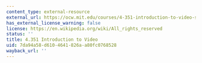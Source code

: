 ```yaml
---
content_type: external-resource
external_url: https://ocw.mit.edu/courses/4-351-introduction-to-video-spring-2004/
has_external_license_warning: false
license: https://en.wikipedia.org/wiki/All_rights_reserved
status: ''
title: 4.351 Introduction to Video
uid: 7da94a58-d610-4641-826a-a80fc0768528
wayback_url: ''
---
```

